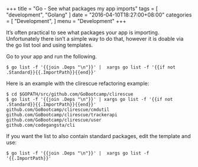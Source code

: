 +++
title = "Go - See what packages my app imports"
tags = [
    "development",
    "Golang"
]
date = "2016-04-10T18:27:00+08:00"
categories = [
    "Development",
]
menu = "Development"
+++

It’s often practical to see what packages your app is importing. Unfortunately there isn’t a simple way to do that, however it is doable via the go list tool and using templates.

Go to your app and run the following.

```
$ go list -f '{{join .Deps "\n"}}' |  xargs go list -f '{{if not .Standard}}{{.ImportPath}}{{end}}'
```

Here is an example with the clirescue refactoring example:
```
$ cd $GOPATH/src/github.com/GoBootcamp/clirescue
$ go list -f '{{join .Deps "\n"}}' | xargs go list -f '{{if not .Standard}}{{.ImportPath}}{{end}}'
github.com/GoBootcamp/clirescue/cmdutil
github.com/GoBootcamp/clirescue/trackerapi
github.com/GoBootcamp/clirescue/user
github.com/codegangsta/cli
```

If you want the list to also contain standard packages, edit the template and use:

```
$ go list -f '{{join .Deps "\n"}}' |  xargs go list -f '{{.ImportPath}}'
```
<!--more-->